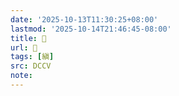 ```yaml
---
date: '2025-10-13T11:30:25+08:00'
lastmod: '2025-10-14T21:46:45-08:00'
title: 󰥮
url: 󰥮
tags: [縝]
src: DCCV
note:
---
```

